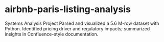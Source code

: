 # airbnb-paris-listing-analysis
Systems Analysis Project
Parsed and visualized a 5.6 M-row dataset with Python.
Identified pricing driver and regulatory impacts; summarized insights in Confluence-style documentation.
